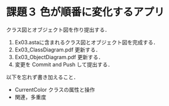 # 課題３ 色が順番に変化するアプリ

クラス図とオブジェクト図を作り提出する．
1. Ex03.astaに含まれるクラス図とオブジェクト図を完成する．
2. Ex03_ClassDiagram.pdf 更新する．
3. Ex03_ObjectDiagram.pdf 更新する．
4. 変更を Commit and Push して提出する．

以下を忘れず書き加えること．
- CurrentColor クラスの属性と操作
- 関連，多重度
